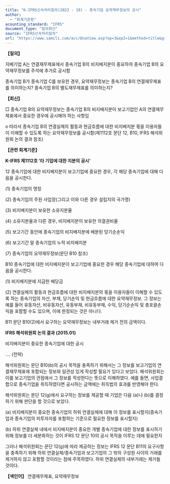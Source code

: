 ```yaml
---
title: "K-IFRS신속처리질의(2023 - 19) - 종속기업 요약재무정보의 공시"
author:
  - "회계기준원"
acounting_standard: "IFRS"
document_type: "질의회신"
source: "IFRS신속처리질의"
url: "https://www.samili.com/acc/QnaView.asp?op=3&op2=1&method=title&group=2124-15;1&orgcode=3&searchword=&page=5&code=K%2DIFRS%EC%8B%A0%EC%86%8D%EC%B2%98%EB%A6%AC%EC%A7%88%EC%9D%98%2D19%3A20230511"
---
```

**【질의】**

  

지배기업 A는 연결재무제표에서 종속기업 B의 비지배지분이 중요하여 종속기업 B의 요약재무정보를 주석에 추가로 공시함

  

종속기업 B가 종속기업 C를 보유한 경우, 요약재무정보는 종속기업 B의 연결재무제표를 의미하는지? 종속기업 B의 별도재무제표를 의미하는지?

  
  

**【회신】**

  

□ 종속기업 B의 요약재무정보는 종속기업 B의 비지배지분이 보고기업인 A의 연결재무제표에서 중요한 경우에 공시해야 하는 사항임

  

o 따라서 종속기업 B의 연결실체의 활동과 현금흐름에 대한 비지배지분 몫을 이용자들이 이해할 수 있도록 하는 요약재무정보를 공시함(제1112호 문단 12, B10, IFRS 해석위원회 논의 결과 참조)

  
  

**【관련 회계기준】**

  

**K-IFRS 제1112호 ‘타 기업에 대한 지분의 공시’**

  

12 종속기업에 대한 비지배지분이 보고기업에 중요한 경우, 각 해당 종속기업에 대해 다음을 공시한다.

  

(1) 종속기업의 명칭

(2) 종속기업의 주된 사업장(그리고 이와 다른 경우 설립지의 국가명)

(3) 비지배지분이 보유한 소유지분율

(4) 소유지분율과 다른 경우, 비지배지분이 보유한 의결권비율

(5) 보고기간 동안에 종속기업의 비지배지분에 배분된 당기순손익

(6) 보고기간 말 종속기업의 누적 비지배지분

(7) 종속기업의 요약재무정보(문단 B10 참조)

  

B10 종속기업에 대한 비지배지분이 보고기업에 중요한 경우 해당 종속기업에 대하여 다음을 공시한다.

  

(1) 비지배지분에 지급한 배당금

(2) 연결실체의 활동과 현금흐름에 대한 비지배지분의 몫을 이용자들이 이해할 수 있도록 하는 종속기업의 자산, 부채, 당기손익 및 현금흐름에 대한 요약재무정보. 그 정보는 예를 들어 유동자산, 비유동자산, 유동부채, 비유동부채, 수익, 당기순손익 및 총포괄손익을 포함할 수도 있으며, 이에 한정되는 것은 아니다.

  

B11 문단 B10(2)에서 요구하는 요약재무정보는 내부거래 제거 전의 금액이다.

  
  

**IFRS 해석위원회 논의 결과 (2015.01)**

비지배지분이 중요한 종속기업에 대한 공시

  

…. (전략)

  

해석위원회는 문단 B10(b)의 공시 목적을 충족하기 위해서는 그 정보를 보고기업의 연결재무제표에 포함되는 정보와 일관성 있게 작성할 필요가 있다고 보았다. 해석위원회는 이를 보고기업의 관점에서 그 정보를 작성한다는 뜻으로 이해하였다. 예를 들면, 사업결합으로 종속기업을 취득하였다면 공시하는 금액에는 취득법의 효과를 반영해야 한다.

  

해석위원회는 문단 12(g)에서 요구하는 정보를 제공할 때 기업은 다음 (a)나 (b)를 결정하기 위해 판단을 할 것으로 보았다.

  

(a) 비지배지분이 중요한 종속기업의 하위 연결실체에 대해 이 정보를 표시할지(종속기업과 종속기업의 피투자자를 포함하는 기준으로 필요한 정보를 표시할지)

  

(b) 하위 연결실체 내에서 비지배지분이 중요한 개별 종속기업에 대한 정보를 표시하기 위해 정보를 더 세분화하는 것이 IFRS 12 문단 10의 공시 목적을 이루는 데에 필요한지

  

그러나 해석위원회는 문단 12(g)에 따라 제공하는 정보는 IFRS 12 문단 B11의 요구사항을 충족하기 위해 하위 연결실체/종속기업과 보고기업의 그 밖의 구성원 사이의 거래를 제거하지 않고 포함할 것이라는 점에 주목하였다. 하위 연결실체의 내부거래는 제거될 것이다.

  
  

**【색인어】** 연결재무제표, 요약재무정보
